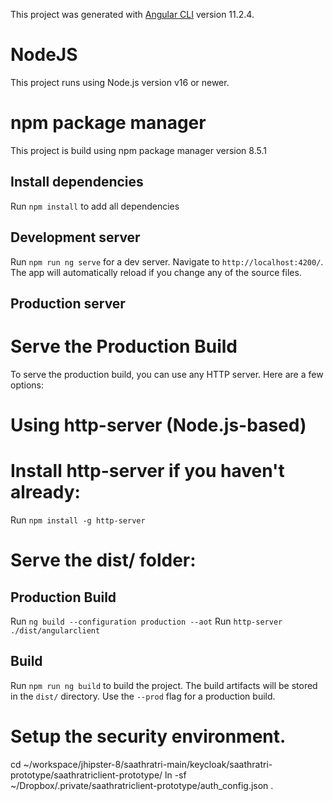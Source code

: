 This project was generated with [Angular CLI](https://github.com/angular/angular-cli) version 11.2.4.

# NodeJS

This project runs using Node.js version v16 or newer.

# npm package manager

This project is build using npm package manager version 8.5.1

## Install dependencies

Run `npm install` to add all dependencies   

## Development server

Run `npm run ng serve` for a dev server. Navigate to `http://localhost:4200/`. The app will automatically reload if you change any of the source files.

## Production server

# Serve the Production Build
To serve the production build, you can use any HTTP server. Here are a few options:

# Using http-server (Node.js-based)
# Install http-server if you haven't already:

Run `npm install -g http-server`

# Serve the dist/ folder:
## Production Build

Run `ng build --configuration production --aot`
Run `http-server ./dist/angularclient`

## Build

Run `npm run ng build` to build the project. The build artifacts will be stored in the `dist/` directory. Use the `--prod` flag for a production build.

# Setup the security environment.
cd ~/workspace/jhipster-8/saathratri-main/keycloak/saathratri-prototype/saathratriclient-prototype/
ln -sf ~/Dropbox/.private/saathratriclient-prototype/auth_config.json .